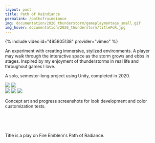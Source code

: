 ```yaml
---
layout: post
title: Path of Raindiance
permalink: /pathofraindiance
img: documentation/2020_thunderstorm/gameplaymontage_small.gif
img_hover: documentation/2020_thunderstorm/titlePoR.jpg
---
```


{% include video id="495805138" provider="vimeo" %}

An experiment with creating immersive, stylized environments. A player may walk through the interactive space as the storm grows and ebbs in stages. Inspired by my enjoyment of thunderstorms in real life and throughout games I love.

A solo, semester-long project using Unity, completed in 2020.

<div class="img_row">
	<img class="col half" src="{{ site.baseurl }}/documentation/2020_thunderstorm/concept_env.png">
	<img class="col half" src="{{ site.baseurl }}/documentation/2020_thunderstorm/concept_sketches.png"/>
</div>

<div class="img_row">
	<img class="col one" src="{{ site.baseurl }}/documentation/2020_thunderstorm/lightning.png"/>
	<img class="col one" src="{{ site.baseurl }}/documentation/2020_thunderstorm/hueshift180.png"/>
	<img class="col one" src="{{ site.baseurl }}/documentation/2020_thunderstorm/glowcape_addition.png"/>
</div>

Concept art and progress screenshots for look development and color customization tests.

<br><br><br>

Title is a play on Fire Emblem's Path of Radiance.
